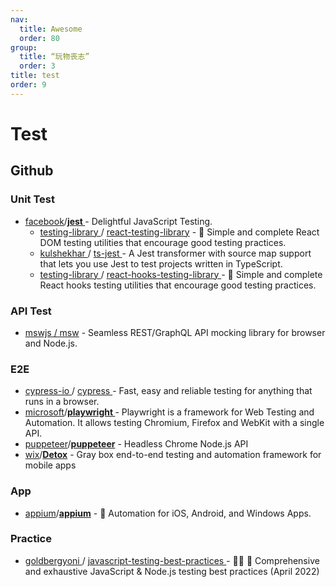 ```yaml
---
nav:
  title: Awesome
  order: 80
group:
  title: “玩物丧志”
  order: 3
title: test
order: 9
---
```


# Test

## Github

### Unit Test

- [facebook](https://github.com/facebook?type=source)/**[jest ](https://github.com/facebook/jest)**- Delightful JavaScript Testing.
  - [testing-library ](https://github.com/testing-library)/ [react-testing-library](https://github.com/testing-library/react-testing-library) - 🐐 Simple and complete React DOM testing utilities that encourage good testing practices.
  - [kulshekhar ](https://github.com/kulshekhar)/ [ts-jest ](https://github.com/kulshekhar/ts-jest)- A Jest transformer with source map support that lets you use Jest to test projects written in TypeScript.
  - [testing-library ](https://github.com/testing-library)/ [react-hooks-testing-library ](https://github.com/testing-library/react-hooks-testing-library)- 🐏 Simple and complete React hooks testing utilities that encourage good testing practices.

### API Test

- [mswjs / msw](https://github.com/mswjs/msw) - Seamless REST/GraphQL API mocking library for browser and Node.js.

### E2E

- [cypress-io ](https://github.com/cypress-io)/ [cypress ](https://github.com/cypress-io/cypress)- Fast, easy and reliable testing for anything that runs in a browser.
- [microsoft](https://github.com/microsoft?type=source)/**[playwright ](https://github.com/microsoft/playwright)**- Playwright is a framework for Web Testing and Automation. It allows testing Chromium, Firefox and WebKit with a single API.
- [puppeteer](https://github.com/puppeteer?type=source)/**[puppeteer](https://github.com/puppeteer/puppeteer)** - Headless Chrome Node.js API
- [wix](https://github.com/wix?type=source)/**[Detox](https://github.com/wix/Detox)** - Gray box end-to-end testing and automation framework for mobile apps

### App

- [appium](https://github.com/appium?type=source)/**[appium](https://github.com/appium/appium)** - 📱 Automation for iOS, Android, and Windows Apps.

### Practice

- [goldbergyoni ](https://github.com/goldbergyoni)/ [javascript-testing-best-practices ](https://github.com/goldbergyoni/javascript-testing-best-practices)- 📗🌐 🚢 Comprehensive and exhaustive JavaScript & Node.js testing best practices (April 2022)